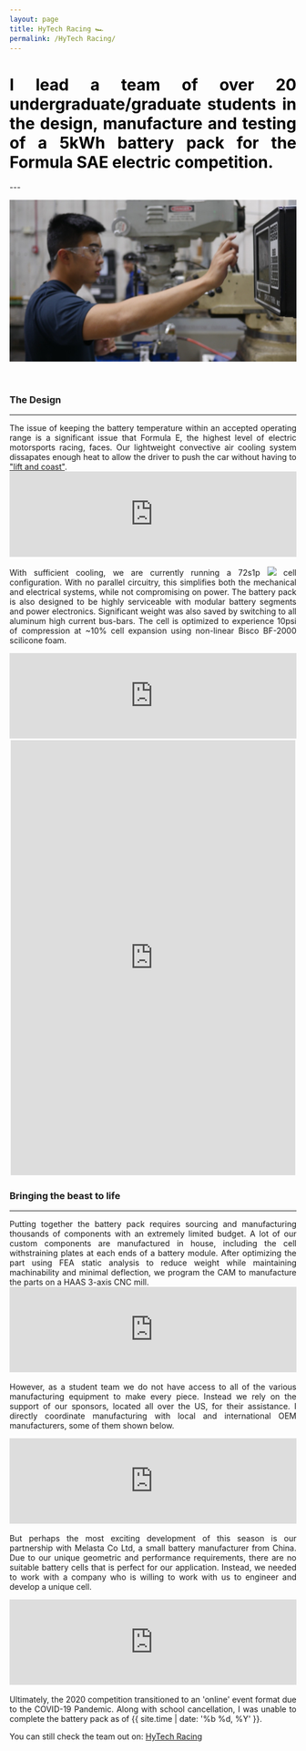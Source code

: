 ```yaml
---
layout: page
title: HyTech Racing 🏎
permalink: /HyTech Racing/
---
```

<h1 style="color: #5e9ca0; text-align: justify;"><span style="color: #000000;">
  I lead a team of over 20 undergraduate/graduate students in the design, manufacture and testing of a 5kWh battery pack
  for the Formula SAE electric competition.
</span></h1>
---
<br />

<p align="center">
  <img width="auto" height="auto" src="/assets/photo30.JPG">
</p>

<br />


### The Design
---
<div align="justify">
The issue of keeping the battery temperature within an accepted operating range is a significant issue that Formula E, the highest level of electric motorsports racing, faces.
Our lightweight convective air cooling system dissapates enough heat to allow the driver to push the car without having to <a href="https://www.formula1.com/en/latest/article.a-beginners-guide-to-f1-slang.1Pg6tvGZ2y7u4KAnc8WXGl.html">"lift and coast"</a>.
<br />


<iframe src="https://masteranson.github.io/jekyll-slideshow/slides/my-pics4.html" width="100%" scrolling="no" style="border: none;" onload="resizeIframe(this)"></iframe>


With sufficient cooling, we are currently running a 72s1p <img width="auto" height="auto" src="https://render.githubusercontent.com/render/math?math=LiCoO_%7B2%7D"> cell configuration.
With no parallel circuitry, this simplifies both the mechanical and electrical systems, while not compromising on power.
The battery pack is also designed to be highly serviceable with modular battery segments and power electronics. Significant weight was also saved by switching to
all aluminum high current bus-bars. The cell is optimized to experience 10psi of compression at ~10% cell expansion using non-linear Bisco BF-2000 scilicone foam.
</div>

<iframe src="https://masteranson.github.io/jekyll-slideshow/slides/my-pics5.html" width="100%" scrolling="no" style="border: none;" onload="resizeIframe(this)"></iframe>


<center>
  <iframe src="https://www.facebook.com/plugins/post.php?href=https%3A%2F%2Fwww.facebook.com%2FHyTechRacing%2Fposts%2F2506645326071881&width=500"
width="500" height="764" style="border:none;overflow:hidden" scrolling="no" frameborder="0" allowTransparency="true" allow="encrypted-media"></iframe>
</center>



### Bringing the beast to life
---
<div align="justify">
Putting together the battery pack requires sourcing and manufacturing thousands of components with an extremely limited budget.
A lot of our custom components are manufactured in house, including the cell withstraining plates at each ends of a battery module. After optimizing the part using FEA static analysis
 to reduce weight while maintaining machinability and minimal deflection, we program the CAM to manufacture the parts on a HAAS 3-axis CNC mill. <br />

<iframe src="https://masteranson.github.io/jekyll-slideshow/slides/my-pics6.html" width="100%" scrolling="no" style="border: none;" onload="resizeIframe(this)"></iframe>

<br />

However, as a student team we do not have access to all of the various manufacturing equipment to make every piece. Instead we rely on the support of our sponsors, located
all over the US, for their assistance. I directly coordinate manufacturing with local and international OEM manufacturers, some of them shown below. <br />
<iframe src="https://masteranson.github.io/jekyll-slideshow/slides/my-pics2.html" width="100%" scrolling="no" style="border: none;" onload="resizeIframe(this)"></iframe>

<br />

But perhaps the most exciting development of this season is our partnership with Melasta Co Ltd, a small battery manufacturer from China. Due to our unique geometric and performance requirements,
there are no suitable battery cells that is perfect for our application. Instead, we needed to work with a company who is willing to work with us to engineer and develop a unique cell. <br />
<iframe src="https://masteranson.github.io/jekyll-slideshow/slides/my-pics1.html" width="100%" scrolling="no" style="border: none;" onload="resizeIframe(this)"></iframe>

<br />

Ultimately, the 2020 competition transitioned to an 'online' event format due to the COVID-19 Pandemic.
Along with school cancellation, I was unable to complete the battery pack as of {{ site.time | date: '%b %d, %Y' }}. <br />
</div>

You can still check the team out on: [HyTech Racing](http://hytechracing.gatech.edu)
